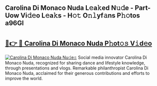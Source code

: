 ## Carolina Di Monaco Nuda L𝚎a𝚔ed N𝚞𝚍e - Part-Uow Vi𝚍𝚎o L𝚎a𝚔s - H𝚘𝚝 O𝚗𝚕yf𝚊ns P𝚑𝚘tos a96Gl

# <h2><a href="http://kf7l4yi.oniu.top/?m=Carolina+Di+Monaco+Nuda">🔗👉 🔴 Carolina Di Monaco Nuda P𝚑ot𝚘𝚜 V𝚒d𝚎o</a></h2>

[![Carolina Di Monaco Nuda Nu𝚍e𝚜](https://i.imgur.com/0qMVB7G.gif)](http://kf7l4yi.oniu.top/?m=Carolina+Di+Monaco+Nuda)
Social media innovator Carolina Di Monaco Nuda, recognized for sharing dance and lifestyle knowledge, through presentations and vlogs. Remarkable philanthropist Carolina Di Monaco Nuda, acclaimed for their generous contributions and efforts to improve the world.  
